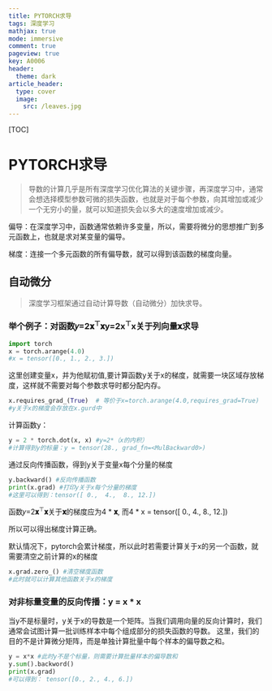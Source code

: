 ```yaml
---
title: PYTORCH求导
tags: 深度学习
mathjax: true
mode: immersive
comment: true
pageview: true
key: A0006
header:
  theme: dark
article_header:
  type: cover
  image:
    src: /leaves.jpg
---
```


[TOC]

# PYTORCH求导

> 导数的计算几乎是所有深度学习优化算法的关键步骤，再深度学习中，通常会想选择模型参数可微的损失函数，也就是对于每个参数，向其增加或减少一个无穷小的量，就可以知道损失会以多大的速度增加或减少。

偏导：在深度学习中，函数通常依赖许多变量，所以，需要将微分的思想推广到多元函数上，也就是求对某变量的偏导。

梯度：连接一个多元函数的所有偏导数，就可以得到该函数的梯度向量。

## 自动微分

> 深度学习框架通过自动计算导数（自动微分）加快求导。

### 举个例子：对函数𝑦=2**𝐱**<sup>⊤</sup>**𝐱**y=2x<sup>⊤</sup>x关于列向量**𝐱**求导

``` python
import torch
x = torch.arange(4.0)
#x = tensor([0., 1., 2., 3.])
```

这里创建变量x，并为他赋初值,要计算函数y关于x的梯度，就需要一块区域存放梯度，这样就不需要对每个参数求导时都分配内存。

```python
x.requires_grad_(True)  # 等价于x=torch.arange(4.0,requires_grad=True)
#y关于x的梯度会存放在x.gurd中
```

计算函数y：

```python
y = 2 * torch.dot(x, x) #y=2*（x的内积）
#计算得到y的标量：y = tensor(28., grad_fn=<MulBackward0>)
```

通过反向传播函数，得到y关于变量x每个分量的梯度

```python
y.backward() #反向传播函数
print(x.grad) #打印y关于x每个分量的梯度
#这里可以得到：tensor([ 0.,  4.,  8., 12.])
```

函数𝑦=2**𝐱**<sup>⊤</sup>**𝐱**关于**𝐱**的梯度应为4 * **𝐱**, 而4 * x = tensor([ 0.,  4.,  8., 12.])

所以可以得出梯度计算正确。

默认情况下，pytorch会累计梯度，所以此时若需要计算关于x的另一个函数，就需要清空之前计算的x的梯度

```python
x.grad.zero_() #清空梯度函数
#此时就可以计算其他函数关于x的梯度
```

### 对非标量变量的反向传播：y = x * x

当y不是标量时，y关于x的导数是一个矩阵。当我们调用向量的反向计算时，我们通常会试图计算一批训练样本中每个组成部分的损失函数的导数。 这里，我们的目的不是计算微分矩阵，而是单独计算批量中每个样本的偏导数之和。

```python
y = x*x #此时y不是个标量，则需要计算批量样本的偏导数和
y.sum().backword()
print(x.grad) 
#可以得到： tensor([0., 2., 4., 6.]) 
```

